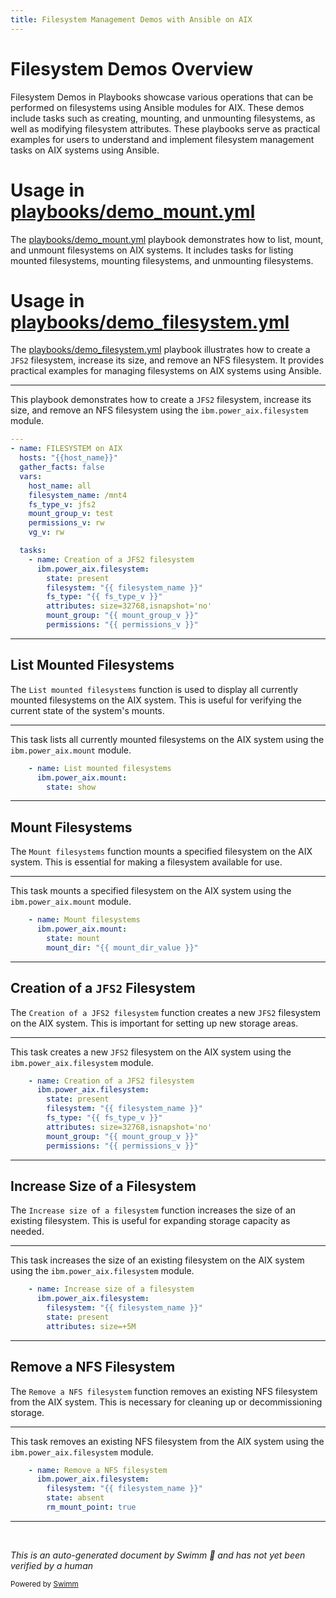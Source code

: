 ```yaml
---
title: Filesystem Management Demos with Ansible on AIX
---
```

# Filesystem Demos Overview

Filesystem Demos in Playbooks showcase various operations that can be performed on filesystems using Ansible modules for AIX. These demos include tasks such as creating, mounting, and unmounting filesystems, as well as modifying filesystem attributes. These playbooks serve as practical examples for users to understand and implement filesystem management tasks on AIX systems using Ansible.

# Usage in <SwmPath>[playbooks/demo_mount.yml](playbooks/demo_mount.yml)</SwmPath>

The <SwmPath>[playbooks/demo_mount.yml](playbooks/demo_mount.yml)</SwmPath> playbook demonstrates how to list, mount, and unmount filesystems on AIX systems. It includes tasks for listing mounted filesystems, mounting filesystems, and unmounting filesystems.

# Usage in <SwmPath>[playbooks/demo_filesystem.yml](playbooks/demo_filesystem.yml)</SwmPath>

The <SwmPath>[playbooks/demo_filesystem.yml](playbooks/demo_filesystem.yml)</SwmPath> playbook illustrates how to create a <SwmToken path="playbooks/demo_filesystem.yml" pos="14:12:12" line-data="    - name: Creation of a JFS2 filesystem">`JFS2`</SwmToken> filesystem, increase its size, and remove an NFS filesystem. It provides practical examples for managing filesystems on AIX systems using Ansible.

<SwmSnippet path="/playbooks/demo_filesystem.yml" line="1">

---

This playbook demonstrates how to create a <SwmToken path="playbooks/demo_filesystem.yml" pos="14:12:12" line-data="    - name: Creation of a JFS2 filesystem">`JFS2`</SwmToken> filesystem, increase its size, and remove an NFS filesystem using the <SwmToken path="playbooks/demo_filesystem.yml" pos="15:1:5" line-data="      ibm.power_aix.filesystem:">`ibm.power_aix.filesystem`</SwmToken> module.

```yaml
---
- name: FILESYSTEM on AIX
  hosts: "{{host_name}}"
  gather_facts: false
  vars:
    host_name: all
    filesystem_name: /mnt4
    fs_type_v: jfs2
    mount_group_v: test
    permissions_v: rw
    vg_v: rw

  tasks:
    - name: Creation of a JFS2 filesystem
      ibm.power_aix.filesystem:
        state: present
        filesystem: "{{ filesystem_name }}"
        fs_type: "{{ fs_type_v }}"
        attributes: size=32768,isnapshot='no'
        mount_group: "{{ mount_group_v }}"
        permissions: "{{ permissions_v }}"
```

---

</SwmSnippet>

## List Mounted Filesystems

The <SwmToken path="playbooks/demo_mount.yml" pos="12:6:10" line-data="    - name: List mounted filesystems">`List mounted filesystems`</SwmToken> function is used to display all currently mounted filesystems on the AIX system. This is useful for verifying the current state of the system's mounts.

<SwmSnippet path="/playbooks/demo_mount.yml" line="12">

---

This task lists all currently mounted filesystems on the AIX system using the <SwmToken path="playbooks/demo_mount.yml" pos="13:1:5" line-data="      ibm.power_aix.mount:">`ibm.power_aix.mount`</SwmToken> module.

```yaml
    - name: List mounted filesystems
      ibm.power_aix.mount:
        state: show
```

---

</SwmSnippet>

## Mount Filesystems

The <SwmToken path="playbooks/demo_mount.yml" pos="16:6:8" line-data="    - name: Mount filesystems">`Mount filesystems`</SwmToken> function mounts a specified filesystem on the AIX system. This is essential for making a filesystem available for use.

<SwmSnippet path="/playbooks/demo_mount.yml" line="16">

---

This task mounts a specified filesystem on the AIX system using the <SwmToken path="playbooks/demo_mount.yml" pos="17:1:5" line-data="      ibm.power_aix.mount:">`ibm.power_aix.mount`</SwmToken> module.

```yaml
    - name: Mount filesystems
      ibm.power_aix.mount:
        state: mount
        mount_dir: "{{ mount_dir_value }}"
```

---

</SwmSnippet>

## Creation of a <SwmToken path="playbooks/demo_filesystem.yml" pos="14:12:12" line-data="    - name: Creation of a JFS2 filesystem">`JFS2`</SwmToken> Filesystem

The <SwmToken path="playbooks/demo_filesystem.yml" pos="14:6:14" line-data="    - name: Creation of a JFS2 filesystem">`Creation of a JFS2 filesystem`</SwmToken> function creates a new <SwmToken path="playbooks/demo_filesystem.yml" pos="14:12:12" line-data="    - name: Creation of a JFS2 filesystem">`JFS2`</SwmToken> filesystem on the AIX system. This is important for setting up new storage areas.

<SwmSnippet path="/playbooks/demo_filesystem.yml" line="14">

---

This task creates a new <SwmToken path="playbooks/demo_filesystem.yml" pos="14:12:12" line-data="    - name: Creation of a JFS2 filesystem">`JFS2`</SwmToken> filesystem on the AIX system using the <SwmToken path="playbooks/demo_filesystem.yml" pos="15:1:5" line-data="      ibm.power_aix.filesystem:">`ibm.power_aix.filesystem`</SwmToken> module.

```yaml
    - name: Creation of a JFS2 filesystem
      ibm.power_aix.filesystem:
        state: present
        filesystem: "{{ filesystem_name }}"
        fs_type: "{{ fs_type_v }}"
        attributes: size=32768,isnapshot='no'
        mount_group: "{{ mount_group_v }}"
        permissions: "{{ permissions_v }}"
```

---

</SwmSnippet>

## Increase Size of a Filesystem

The <SwmToken path="playbooks/demo_filesystem.yml" pos="23:6:14" line-data="    - name: Increase size of a filesystem">`Increase size of a filesystem`</SwmToken> function increases the size of an existing filesystem. This is useful for expanding storage capacity as needed.

<SwmSnippet path="/playbooks/demo_filesystem.yml" line="23">

---

This task increases the size of an existing filesystem on the AIX system using the <SwmToken path="playbooks/demo_filesystem.yml" pos="24:1:5" line-data="      ibm.power_aix.filesystem:">`ibm.power_aix.filesystem`</SwmToken> module.

```yaml
    - name: Increase size of a filesystem
      ibm.power_aix.filesystem:
        filesystem: "{{ filesystem_name }}"
        state: present
        attributes: size=+5M
```

---

</SwmSnippet>

## Remove a NFS Filesystem

The <SwmToken path="playbooks/demo_filesystem.yml" pos="28:6:12" line-data="    - name: Remove a NFS filesystem">`Remove a NFS filesystem`</SwmToken> function removes an existing NFS filesystem from the AIX system. This is necessary for cleaning up or decommissioning storage.

<SwmSnippet path="/playbooks/demo_filesystem.yml" line="28">

---

This task removes an existing NFS filesystem from the AIX system using the <SwmToken path="playbooks/demo_filesystem.yml" pos="29:1:5" line-data="      ibm.power_aix.filesystem:">`ibm.power_aix.filesystem`</SwmToken> module.

```yaml
    - name: Remove a NFS filesystem
      ibm.power_aix.filesystem:
        filesystem: "{{ filesystem_name }}"
        state: absent
        rm_mount_point: true
```

---

</SwmSnippet>

&nbsp;

*This is an auto-generated document by Swimm 🌊 and has not yet been verified by a human*

<SwmMeta version="3.0.0" repo-id="Z2l0aHViJTNBJTNBYW5zaWJsZS1wb3dlci1haXglM0ElM0Fzd2ltbWlv" repo-name="ansible-power-aix"><sup>Powered by [Swimm](/)</sup></SwmMeta>
